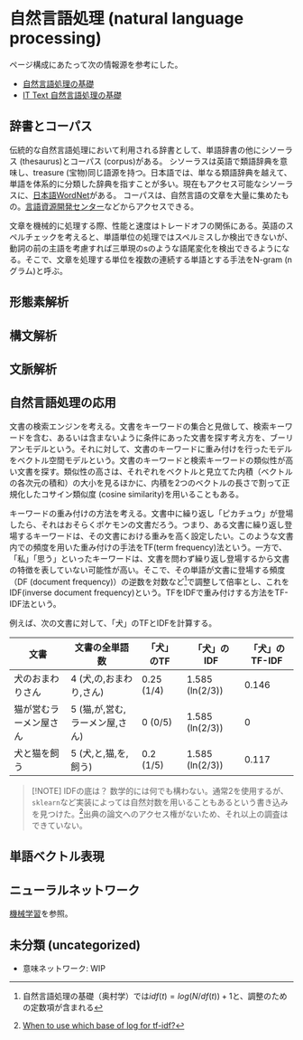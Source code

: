 # 自然言語処理 (natural language processing)

ページ構成にあたって次の情報源を参考にした。

- [自然言語処理の基礎](https://amzn.to/3VXZB2W)
- [IT Text 自然言語処理の基礎](https://amzn.to/3Lh9uEk)

## 辞書とコーパス

伝統的な自然言語処理において利用される辞書として、単語辞書の他にシソーラス (thesaurus)とコーパス (corpus)がある。
シソーラスは英語で類語辞典を意味し、treasure (宝物)同じ語源を持つ。日本語では、単なる類語辞典を越えて、単語を体系的に分類した辞典を指すことが多い。現在もアクセス可能なシソーラスに、[日本語WordNet](https://bond-lab.github.io/wnja/)がある。
コーパスは、自然言語の文章を大量に集めたもの。[言語資源開発センター](https://clrd.ninjal.ac.jp/goihyo.html)などからアクセスできる。

文章を機械的に処理する際、性能と速度はトレードオフの関係にある。英語のスペルチェックを考えると、単語単位の処理ではスペルミスしか検出できないが、動詞の前の主語を考慮すれば三単現のsのような語尾変化を検出できるようになる。そこで、文章を処理する単位を複数の連続する単語とする手法をN-gram (nグラム)と呼ぶ。

## 形態素解析

## 構文解析

## 文脈解析

## 自然言語処理の応用

文書の検索エンジンを考える。文書をキーワードの集合と見做して、検索キーワードを含む、あるいは含まないように条件にあった文書を探す考え方を、ブーリアンモデルという。それに対して、文書のキーワードに重み付けを行ったモデルをベクトル空間モデルという。文書のキーワードと検索キーワードの類似性が高い文書を探す。類似性の高さは、それぞれをベクトルと見立てた内積（ベクトルの各次元の積和）の大小を見るほかに、内積を2つのベクトルの長さで割って正規化したコサイン類似度 (cosine similarity)を用いることもある。

キーワードの重み付けの方法を考える。文書中に繰り返し「ピカチュウ」が登場したら、それはおそらくポケモンの文書だろう。つまり、ある文書に繰り返し登場するキーワードは、その文書における重みを高く設定したい。このような文書内での頻度を用いた重み付けの手法をTF(term frequency)法という。一方で、「私」「思う」といったキーワードは、文書を問わず繰り返し登場するから文書の特徴を表していない可能性が高い。そこで、その単語が文書に登場する頻度（DF (document frequency)）の逆数を対数など[^note_idf]で調整して倍率とし、これをIDF(inverse document frequency)という。TFをIDFで重み付けする方法をTF-IDF法という。
[^note_idf]: 自然言語処理の基礎（奥村学）では$idf(t)=log(N/df(t))+1$と、調整のための定数項が含まれる

例えば、次の文書に対して、「犬」のTFとIDFを計算する。

| 文書                   | 文書の全単語数                 | 「犬」のTF | 「犬」のIDF     | 「犬」のTF-IDF |
| ---------------------- | ------------------------------ | ---------- | --------------- | -------------- |
| 犬のおまわりさん       | 4 (犬,の,おまわり,さん)        | 0.25 (1/4) | 1.585 (ln(2/3)) | 0.146          |
| 猫が営むラーメン屋さん | 5 (猫,が,営む,ラーメン屋,さん) | 0 (0/5)    | 1.585 (ln(2/3)) | 0              |
| 犬と猫を飼う           | 5 (犬,と,猫,を,飼う)           | 0.2 (1/5)  | 1.585 (ln(2/3)) | 0.117          |

> [!NOTE] IDFの底は？
> 数学的には何でも構わない。通常2を使用するが、`sklearn`など実装によっては自然対数を用いることもあるという書き込みを見つけた。[^stackoverflow_56002611]出典の論文へのアクセス権がないため、それ以上の調査はできていない。
[^stackoverflow_56002611]: [When to use which base of log for tf-idf?](https://stackoverflow.com/questions/56002611/when-to-use-which-base-of-log-for-tf-idf)

## 単語ベクトル表現

## ニューラルネットワーク

[機械学習](../machine-learning/README.md)を参照。

## 未分類 (uncategorized)

- 意味ネットワーク: WIP
